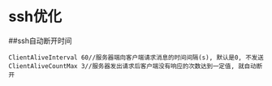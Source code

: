 # ssh优化

##ssh自动断开时间

```
ClientAliveInterval 60//服务器端向客户端请求消息的时间间隔(s), 默认是0, 不发送
ClientAliveCountMax 3//服务器发出请求后客户端没有响应的次数达到一定值, 就自动断开
```

